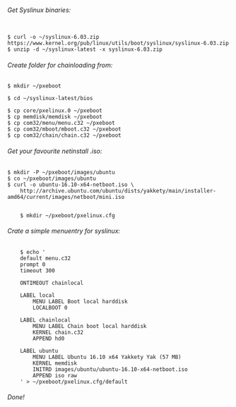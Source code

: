 
###### Get Syslinux binaries:
```

$ curl -o ~/syslinux-6.03.zip https://www.kernel.org/pub/linux/utils/boot/syslinux/syslinux-6.03.zip
$ unzip -d ~/syslinux-latest -x syslinux-6.03.zip
```

###### Create folder for chainloading from:
```
$ mkdir ~/pxeboot

$ cd ~/syslinux-latest/bios

$ cp core/pxelinux.0 ~/pxeboot
$ cp memdisk/memdisk ~/pxeboot
$ cp com32/menu/menu.c32 ~/pxeboot
$ cp com32/mboot/mboot.c32 ~/pxeboot
$ cp com32/chain/chain.c32 ~/pxeboot
```

###### Get your favourite netinstall .iso:
```
$ mkdir -P ~/pxeboot/images/ubuntu
$ co ~/pxeboot/images/ubuntu
$ curl -o ubuntu-16.10-x64-netboot.iso \
    http://archive.ubuntu.com/ubuntu/dists/yakkety/main/installer-amd64/current/images/netboot/mini.iso


    $ mkdir ~/pxeboot/pxelinux.cfg
```

###### Crate a simple menuentry for syslinux:
```
    $ echo '
    default menu.c32
    prompt 0
    timeout 300

    ONTIMEOUT chainlocal

    LABEL local
        MENU LABEL Boot local harddisk
        LOCALBOOT 0

    LABEL chainlocal
        MENU LABEL Chain boot local harddisk
        KERNEL chain.c32
        APPEND hd0

    LABEL ubuntu
        MENU LABEL Ubuntu 16.10 x64 Yakkety Yak (57 MB)
        KERNEL memdisk
        INITRD images/ubuntu/ubuntu-16.10-x64-netboot.iso
        APPEND iso raw
    ' > ~/pxeboot/pxelinux.cfg/default
```


###### Done!
